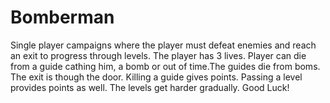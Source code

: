 # Bomberman
 Single player campaigns where the player must defeat enemies and reach an exit to progress through levels.
 The player has 3 lives. Player can die from a guide cathing him, a bomb or out of time.The guides die from boms.
 The exit is though the door.
 Killing a guide gives points.
 Passing a level provides points as well.
 The levels get harder gradually.
 Good Luck!
